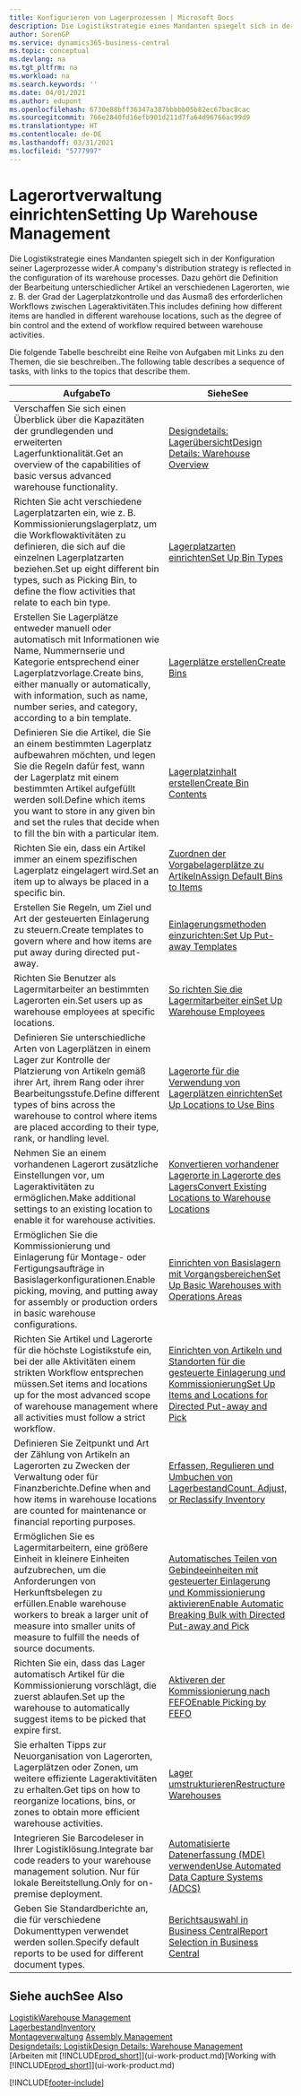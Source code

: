 ```yaml
---
title: Konfigurieren von Lagerprozessen | Microsoft Docs
description: Die Logistikstrategie eines Mandanten spiegelt sich in der Konfiguration seiner Lagerprozesse wider. Dazu gehört die Definition der Bearbeitung unterschiedlicher Artikel an verschiedenen Lagerorten, wie z. B. der Grad der Lagerplatzkontrolle und das Ausmaß des erforderlichen Workflows zwischen Lageraktivitäten.
author: SorenGP
ms.service: dynamics365-business-central
ms.topic: conceptual
ms.devlang: na
ms.tgt_pltfrm: na
ms.workload: na
ms.search.keywords: ''
ms.date: 04/01/2021
ms.author: edupont
ms.openlocfilehash: 6730e88bff36347a387bbbbb05b82ec67bac8cac
ms.sourcegitcommit: 766e2840fd16efb901d211d7fa64d96766ac99d9
ms.translationtype: HT
ms.contentlocale: de-DE
ms.lasthandoff: 03/31/2021
ms.locfileid: "5777997"
---
```

# <a name="setting-up-warehouse-management"></a><span data-ttu-id="6ef65-104">Lagerortverwaltung einrichten</span><span class="sxs-lookup"><span data-stu-id="6ef65-104">Setting Up Warehouse Management</span></span>
<span data-ttu-id="6ef65-105">Die Logistikstrategie eines Mandanten spiegelt sich in der Konfiguration seiner Lagerprozesse wider.</span><span class="sxs-lookup"><span data-stu-id="6ef65-105">A company's distribution strategy is reflected in the configuration of its warehouse processes.</span></span> <span data-ttu-id="6ef65-106">Dazu gehört die Definition der Bearbeitung unterschiedlicher Artikel an verschiedenen Lagerorten, wie z. B. der Grad der Lagerplatzkontrolle und das Ausmaß des erforderlichen Workflows zwischen Lageraktivitäten.</span><span class="sxs-lookup"><span data-stu-id="6ef65-106">This includes defining how different items are handled in different warehouse locations, such as the degree of bin control and the extend of workflow required between warehouse activities.</span></span>  

 <span data-ttu-id="6ef65-107">Die folgende Tabelle beschreibt eine Reihe von Aufgaben mit Links zu den Themen, die sie beschreiben..</span><span class="sxs-lookup"><span data-stu-id="6ef65-107">The following table describes a sequence of tasks, with links to the topics that describe them.</span></span>   

|<span data-ttu-id="6ef65-108">**Aufgabe**</span><span class="sxs-lookup"><span data-stu-id="6ef65-108">**To**</span></span>|<span data-ttu-id="6ef65-109">**Siehe**</span><span class="sxs-lookup"><span data-stu-id="6ef65-109">**See**</span></span>|  
|------------|-------------|  
|<span data-ttu-id="6ef65-110">Verschaffen Sie sich einen Überblick über die Kapazitäten der grundlegenden und erweiterten Lagerfunktionalität.</span><span class="sxs-lookup"><span data-stu-id="6ef65-110">Get an overview of the capabilities of basic versus advanced warehouse functionality.</span></span>|[<span data-ttu-id="6ef65-111">Designdetails: Lagerübersicht</span><span class="sxs-lookup"><span data-stu-id="6ef65-111">Design Details: Warehouse Overview</span></span>](design-details-warehouse-overview.md)|  
|<span data-ttu-id="6ef65-112">Richten Sie acht verschiedene Lagerplatzarten ein, wie z. B. Kommissionierungslagerplatz, um die Workflowaktivitäten zu definieren, die sich auf die einzelnen Lagerplatzarten beziehen.</span><span class="sxs-lookup"><span data-stu-id="6ef65-112">Set up eight different bin types, such as Picking Bin, to define the flow activities that relate to each bin type.</span></span>|[<span data-ttu-id="6ef65-113">Lagerplatzarten einrichten</span><span class="sxs-lookup"><span data-stu-id="6ef65-113">Set Up Bin Types</span></span>](warehouse-how-to-set-up-bin-types.md)|  
|<span data-ttu-id="6ef65-114">Erstellen Sie Lagerplätze entweder manuell oder automatisch mit Informationen wie Name, Nummernserie und Kategorie entsprechend einer Lagerplatzvorlage.</span><span class="sxs-lookup"><span data-stu-id="6ef65-114">Create bins, either manually or automatically, with information, such as name, number series, and category, according to a bin template.</span></span>|[<span data-ttu-id="6ef65-115">Lagerplätze erstellen</span><span class="sxs-lookup"><span data-stu-id="6ef65-115">Create Bins</span></span>](warehouse-how-to-create-individual-bins.md)|  
|<span data-ttu-id="6ef65-116">Definieren Sie die Artikel, die Sie an einem bestimmten Lagerplatz aufbewahren möchten, und legen Sie die Regeln dafür fest, wann der Lagerplatz mit einem bestimmten Artikel aufgefüllt werden soll.</span><span class="sxs-lookup"><span data-stu-id="6ef65-116">Define which items you want to store in any given bin and set the rules that decide when to fill the bin with a particular item.</span></span>|[<span data-ttu-id="6ef65-117">Lagerplatzinhalt erstellen</span><span class="sxs-lookup"><span data-stu-id="6ef65-117">Create Bin Contents</span></span>](warehouse-how-to-set-up-bin-contents.md)|  
|<span data-ttu-id="6ef65-118">Richten Sie ein, dass ein Artikel immer an einem spezifischen Lagerplatz eingelagert wird.</span><span class="sxs-lookup"><span data-stu-id="6ef65-118">Set an item up to always be placed in a specific bin.</span></span>|[<span data-ttu-id="6ef65-119">Zuordnen der Vorgabelagerplätze zu Artikeln</span><span class="sxs-lookup"><span data-stu-id="6ef65-119">Assign Default Bins to Items</span></span>](warehouse-how-to-assign-default-bins-to-items.md)|
|<span data-ttu-id="6ef65-120">Erstellen Sie Regeln, um Ziel und Art der gesteuerten Einlagerung zu steuern.</span><span class="sxs-lookup"><span data-stu-id="6ef65-120">Create templates to govern where and how items are put away during directed put-away.</span></span>|[<span data-ttu-id="6ef65-121">Einlagerungsmethoden einzurichten:</span><span class="sxs-lookup"><span data-stu-id="6ef65-121">Set Up Put-away Templates</span></span>](warehouse-how-to-set-up-put-away-templates.md)|
|<span data-ttu-id="6ef65-122">Richten Sie Benutzer als Lagermitarbeiter an bestimmten Lagerorten ein.</span><span class="sxs-lookup"><span data-stu-id="6ef65-122">Set users up as warehouse employees at specific locations.</span></span>|[<span data-ttu-id="6ef65-123">So richten Sie die Lagermitarbeiter ein</span><span class="sxs-lookup"><span data-stu-id="6ef65-123">Set Up Warehouse Employees</span></span>](warehouse-how-to-set-up-warehouse-employees.md)|
|<span data-ttu-id="6ef65-124">Definieren Sie unterschiedliche Arten von Lagerplätzen in einem Lager zur Kontrolle der Platzierung von Artikeln gemäß ihrer Art, ihrem Rang oder ihrer Bearbeitungsstufe.</span><span class="sxs-lookup"><span data-stu-id="6ef65-124">Define different types of bins across the warehouse to control where items are placed according to their type, rank, or handling level.</span></span>|[<span data-ttu-id="6ef65-125">Lagerorte für die Verwendung von Lagerplätzen einrichten</span><span class="sxs-lookup"><span data-stu-id="6ef65-125">Set Up Locations to Use Bins</span></span>](warehouse-how-to-set-up-locations-to-use-bins.md)|
|<span data-ttu-id="6ef65-126">Nehmen Sie an einem vorhandenen Lagerort zusätzliche Einstellungen vor, um Lageraktivitäten zu ermöglichen.</span><span class="sxs-lookup"><span data-stu-id="6ef65-126">Make additional settings to an existing location to enable it for warehouse activities.</span></span>|[<span data-ttu-id="6ef65-127">Konvertieren vorhandener Lagerorte in Lagerorte des Lagers</span><span class="sxs-lookup"><span data-stu-id="6ef65-127">Convert Existing Locations to Warehouse Locations</span></span>](warehouse-how-to-convert-existing-locations-to-warehouse-locations.md)|
|<span data-ttu-id="6ef65-128">Ermöglichen Sie die Kommissionierung und Einlagerung für Montage- oder Fertigungsaufträge in Basislagerkonfigurationen.</span><span class="sxs-lookup"><span data-stu-id="6ef65-128">Enable picking, moving, and putting away for assembly or production orders in basic warehouse configurations.</span></span>|[<span data-ttu-id="6ef65-129">Einrichten von Basislagern mit Vorgangsbereichen</span><span class="sxs-lookup"><span data-stu-id="6ef65-129">Set Up Basic Warehouses with Operations Areas</span></span>](warehouse-how-to-set-up-basic-warehouses-with-operations-areas.md)|  
|<span data-ttu-id="6ef65-130">Richten Sie Artikel und Lagerorte für die höchste Logistikstufe ein, bei der alle Aktivitäten einem strikten Workflow entsprechen müssen.</span><span class="sxs-lookup"><span data-stu-id="6ef65-130">Set items and locations up for the most advanced scope of warehouse management where all activities must follow a strict workflow.</span></span>|[<span data-ttu-id="6ef65-131">Einrichten von Artikeln und Standorten für die gesteuerte Einlagerung und Kommissionierung</span><span class="sxs-lookup"><span data-stu-id="6ef65-131">Set Up Items and Locations for Directed Put-away and Pick</span></span>](warehouse-how-to-set-up-items-for-directed-put-away-and-pick.md)|  
|<span data-ttu-id="6ef65-132">Definieren Sie Zeitpunkt und Art der Zählung von Artikeln an Lagerorten zu Zwecken der Verwaltung oder für Finanzberichte.</span><span class="sxs-lookup"><span data-stu-id="6ef65-132">Define when and how items in warehouse locations are counted for maintenance or financial reporting purposes.</span></span>|[<span data-ttu-id="6ef65-133">Erfassen, Regulieren und Umbuchen von Lagerbestand</span><span class="sxs-lookup"><span data-stu-id="6ef65-133">Count, Adjust, or Reclassify Inventory</span></span>](inventory-how-count-adjust-reclassify.md)|
|<span data-ttu-id="6ef65-134">Ermöglichen Sie es Lagermitarbeitern, eine größere Einheit in kleinere Einheiten aufzubrechen, um die Anforderungen von Herkunftsbelegen zu erfüllen.</span><span class="sxs-lookup"><span data-stu-id="6ef65-134">Enable warehouse workers to break a larger unit of measure into smaller units of measure to fulfill the needs of source documents.</span></span>|[<span data-ttu-id="6ef65-135">Automatisches Teilen von Gebindeeinheiten mit gesteuerter Einlagerung und Kommissionierung aktivieren</span><span class="sxs-lookup"><span data-stu-id="6ef65-135">Enable Automatic Breaking Bulk with Directed Put-away and Pick</span></span>](warehouse-enable-automatic-breaking-bulk-with-directed-put-away-and-pick.md)|  
|<span data-ttu-id="6ef65-136">Richten Sie ein, dass das Lager automatisch Artikel für die Kommissionierung vorschlägt, die zuerst ablaufen.</span><span class="sxs-lookup"><span data-stu-id="6ef65-136">Set up the warehouse to automatically suggest items to be picked that expire first.</span></span>|[<span data-ttu-id="6ef65-137">Aktiveren der Kommissionierung nach FEFO</span><span class="sxs-lookup"><span data-stu-id="6ef65-137">Enable Picking by FEFO</span></span>](warehouse-picking-by-fefo.md)|
|<span data-ttu-id="6ef65-138">Sie erhalten Tipps zur Neuorganisation von Lagerorten, Lagerplätzen oder Zonen, um weitere effiziente Lageraktivitäten zu erhalten.</span><span class="sxs-lookup"><span data-stu-id="6ef65-138">Get tips on how to reorganize locations, bins, or zones to obtain more efficient warehouse activities.</span></span>|[<span data-ttu-id="6ef65-139">Lager umstrukturieren</span><span class="sxs-lookup"><span data-stu-id="6ef65-139">Restructure Warehouses</span></span>](warehouse-how-to-restructure-warehouses.md)|
|<span data-ttu-id="6ef65-140">Integrieren Sie Barcodeleser in Ihrer Logistiklösung.</span><span class="sxs-lookup"><span data-stu-id="6ef65-140">Integrate bar code readers to your warehouse management solution.</span></span> <span data-ttu-id="6ef65-141">Nur für lokale Bereitstellung.</span><span class="sxs-lookup"><span data-stu-id="6ef65-141">Only for on-premise deployment.</span></span>|[<span data-ttu-id="6ef65-142">Automatisierte Datenerfassung (MDE) verwenden</span><span class="sxs-lookup"><span data-stu-id="6ef65-142">Use Automated Data Capture Systems (ADCS)</span></span>](warehouse-use-automated-data-capture-systems-adcs.md)|
|<span data-ttu-id="6ef65-143">Geben Sie Standardberichte an, die für verschiedene Dokumenttypen verwendet werden sollen.</span><span class="sxs-lookup"><span data-stu-id="6ef65-143">Specify default reports to be used for different document types.</span></span>|[<span data-ttu-id="6ef65-144">Berichtsauswahl in Business Central</span><span class="sxs-lookup"><span data-stu-id="6ef65-144">Report Selection in Business Central</span></span>](across-report-selections.md)|

## <a name="see-also"></a><span data-ttu-id="6ef65-145">Siehe auch</span><span class="sxs-lookup"><span data-stu-id="6ef65-145">See Also</span></span>  
[<span data-ttu-id="6ef65-146">Logistik</span><span class="sxs-lookup"><span data-stu-id="6ef65-146">Warehouse Management</span></span>](warehouse-manage-warehouse.md)  
[<span data-ttu-id="6ef65-147">Lagerbestand</span><span class="sxs-lookup"><span data-stu-id="6ef65-147">Inventory</span></span>](inventory-manage-inventory.md)  
<span data-ttu-id="6ef65-148">[Montageverwaltung](assembly-assemble-items.md)  </span><span class="sxs-lookup"><span data-stu-id="6ef65-148">[Assembly Management](assembly-assemble-items.md)  </span></span>  
[<span data-ttu-id="6ef65-149">Designdetails: Logistik</span><span class="sxs-lookup"><span data-stu-id="6ef65-149">Design Details: Warehouse Management</span></span>](design-details-warehouse-management.md)  
<span data-ttu-id="6ef65-150">[Arbeiten mit [!INCLUDE[prod_short](includes/prod_short.md)]](ui-work-product.md)</span><span class="sxs-lookup"><span data-stu-id="6ef65-150">[Working with [!INCLUDE[prod_short](includes/prod_short.md)]](ui-work-product.md)</span></span>


[!INCLUDE[footer-include](includes/footer-banner.md)]
